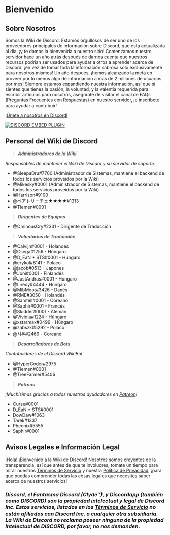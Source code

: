 <!-- TITLE: Spanish - Página Principal -->
<!-- SUBTITLE: ¡Bienvenido a la Wiki de Discord! -->

# Bienvenido
## Sobre Nosotros

Somos la Wiki de Discord. Estamos orgullosos de ser uno de los proveedores principales de información sobre Discord, que esta actualizada al día, ¡y te damos la bienvenida a nuestro sitio! Comenzamos nuestro servidor hace un año atrás después de darnos cuenta que nuestros recursos podrían ser usados para ayudar a otros a aprender acerca de Discord, ¡en vez de tomar toda la información sabrosa solo exclusivamente para nosotros mismos! Un año después, ¡hemos alcanzado la meta en proveer por lo menos algo de información a mas de 2 millones de usuarios por mes! Siempre estamos expandiendo nuestra información, así que si sientes que tienes la pasión, la voluntad, y la valentía requerida para escribir artículos para nosotros, asegúrate de visitar el canal de FAQs (Preguntas Frecuentes con Respuestas) en nuestro servidor, ¡e inscríbete para ayudar a contribuir!

[¡Únete a nosotros en Discord!](https://discord.gg/zzAKwMQ)

<a href="https://discord.gg/zzAKwMQ">![DISCORD EMBED PLUGIN](https://discordapp.com/api/guilds/367460196148183040/widget.png?style=banner2)</a>

## Personal del Wiki de Discord
> ***Administradores de la Wiki***

*Responsables de mantener el Wiki de Discord y su servidor de soporte.*
* @SleepaDru#7700 (Administrador de Sistemas, mantiene el backend de todos los servicios proveídos por la Wiki)
* @Mikesky#0001 (Administrador de Sistemas, mantiene el backend de todos los servicios proveídos por la Wiki)
* @Harrison#9100
* @ベアトリーチェ★★★★#1313
* @Tiemen#0001

> ***Dirigentes de Equipos***

* @OminousCry#2331 - Dirigente de Traducción

> ***Voluntarios de Traducción***

* @Calvijn#0001 - Holandés
* @Csega#1256 - Húngaro
* @D_EaN * STS#0001 - Húngaro
* @erykol#8141 - Polaco
* @jacob#0513 - Japones
* @Joni#0001 - Finlandés
* @JustAndras#0001 - Húngaro
* @Lireoy#4444 - Húngaro
* @MibMoot#3426 - Danés
* @RME#3050 - Holandés
* @Samtell#0001 - Coreano
* @Saphir#0001 - Francés
* @Skidder#0001 - Alemán
* @Vividia#1224 - Húngaro
* @xstarmax#0499 - Húngaro
* @zabszk#5292 - Polaco
* @시온#2469 - Coreano

> ***Desarrolladores de Bots***

*Contribuidores de el Discord WikiBot.*
* @HyperCoder#2975
* @Tiemen#0001
* @TreeFarmer#5406

> ***Patrons***

*¡Muchísimas gracias a todos nuestros ayudadores en [Patreon](https://www.patreon.com/TheDiscordWiki)!*

* Curse#0001
* D_EaN * STS#0001
* DowDaw#1063
* Tarek#1337
* Pheonix#5555
* Saphir#0001

## Avisos Legales e Información Legal
¡Hola! ¡Bienvenido a la Wiki de Discord! Nosotros somos creyentes de la transparencia, así que antes de que te involucres, tomate un tiempo para mirar nuestros [Términos de Servicio](/terms) y nuestra [Política de Privacidad](/privacy), ¡para que puedas comprender todas las cosas legales que necesites saber acerca de nuestros servicios!

### ***Discord, el Fantasma Discord (Clyde™), y Discordapp (también como DISCORD) son la propiedad intelectual y legal de Discord Inc. Estos servicios, listados en los [Términos de Servicio](/terms) no están afiliados con Discord Inc. o cualquier otra subsidiaria. La Wiki de Discord no reclama poseer ninguna de la propiedad intelectual de DISCORD, por favor, no nos demanden.***